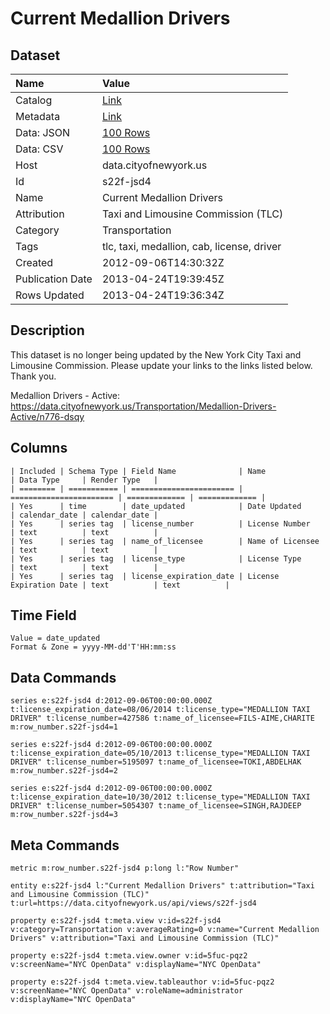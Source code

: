 # Current Medallion Drivers

## Dataset

| Name | Value |
| :--- | :---- |
| Catalog | [Link](https://catalog.data.gov/dataset/current-medallion-drivers-acc0e) |
| Metadata | [Link](https://data.cityofnewyork.us/api/views/s22f-jsd4) |
| Data: JSON | [100 Rows](https://data.cityofnewyork.us/api/views/s22f-jsd4/rows.json?max_rows=100) |
| Data: CSV | [100 Rows](https://data.cityofnewyork.us/api/views/s22f-jsd4/rows.csv?max_rows=100) |
| Host | data.cityofnewyork.us |
| Id | s22f-jsd4 |
| Name | Current Medallion Drivers |
| Attribution | Taxi and Limousine Commission (TLC) |
| Category | Transportation |
| Tags | tlc, taxi, medallion, cab, license, driver |
| Created | 2012-09-06T14:30:32Z |
| Publication Date | 2013-04-24T19:39:45Z |
| Rows Updated | 2013-04-24T19:36:34Z |

## Description

This dataset is no longer being updated by the New York City Taxi and Limousine Commission. Please update your links to the links listed below. Thank you.

Medallion Drivers - Active:
https://data.cityofnewyork.us/Transportation/Medallion-Drivers-Active/n776-dsqy

## Columns

```ls
| Included | Schema Type | Field Name              | Name                    | Data Type     | Render Type   |
| ======== | =========== | ======================= | ======================= | ============= | ============= |
| Yes      | time        | date_updated            | Date Updated            | calendar_date | calendar_date |
| Yes      | series tag  | license_number          | License Number          | text          | text          |
| Yes      | series tag  | name_of_licensee        | Name of Licensee        | text          | text          |
| Yes      | series tag  | license_type            | License Type            | text          | text          |
| Yes      | series tag  | license_expiration_date | License Expiration Date | text          | text          |
```

## Time Field

```ls
Value = date_updated
Format & Zone = yyyy-MM-dd'T'HH:mm:ss
```

## Data Commands

```ls
series e:s22f-jsd4 d:2012-09-06T00:00:00.000Z t:license_expiration_date=08/06/2014 t:license_type="MEDALLION TAXI DRIVER" t:license_number=427586 t:name_of_licensee=FILS-AIME,CHARITE m:row_number.s22f-jsd4=1

series e:s22f-jsd4 d:2012-09-06T00:00:00.000Z t:license_expiration_date=05/10/2013 t:license_type="MEDALLION TAXI DRIVER" t:license_number=5195097 t:name_of_licensee=TOKI,ABDELHAK m:row_number.s22f-jsd4=2

series e:s22f-jsd4 d:2012-09-06T00:00:00.000Z t:license_expiration_date=10/30/2012 t:license_type="MEDALLION TAXI DRIVER" t:license_number=5054307 t:name_of_licensee=SINGH,RAJDEEP m:row_number.s22f-jsd4=3
```

## Meta Commands

```ls
metric m:row_number.s22f-jsd4 p:long l:"Row Number"

entity e:s22f-jsd4 l:"Current Medallion Drivers" t:attribution="Taxi and Limousine Commission (TLC)" t:url=https://data.cityofnewyork.us/api/views/s22f-jsd4

property e:s22f-jsd4 t:meta.view v:id=s22f-jsd4 v:category=Transportation v:averageRating=0 v:name="Current Medallion Drivers" v:attribution="Taxi and Limousine Commission (TLC)"

property e:s22f-jsd4 t:meta.view.owner v:id=5fuc-pqz2 v:screenName="NYC OpenData" v:displayName="NYC OpenData"

property e:s22f-jsd4 t:meta.view.tableauthor v:id=5fuc-pqz2 v:screenName="NYC OpenData" v:roleName=administrator v:displayName="NYC OpenData"
```